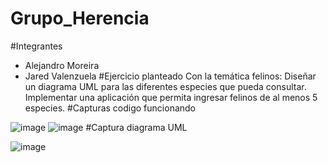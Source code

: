 # Grupo_Herencia
#Integrantes
* Alejandro Moreira
* Jared Valenzuela
#Ejercicio planteado
Con la temática felinos:
Diseñar un diagrama UML para las diferentes especies que pueda consultar.
Implementar una aplicación que permita ingresar felinos de al menos 5 especies.
#Capturas codigo funcionando

![image](https://github.com/JaredVS777/Grupo_Herencia/assets/117743484/277fbca0-b128-4c5e-acf9-b8fb5987811e)
![image](https://github.com/JaredVS777/Grupo_Herencia/assets/117743484/5dbc68bb-a29d-44b4-90d3-bda515552a96)
#Captura diagrama UML

![image](https://github.com/JaredVS777/Grupo_Herencia/assets/117743484/2eb910c5-a8fd-4bb3-bf79-eb82fea3e357)
